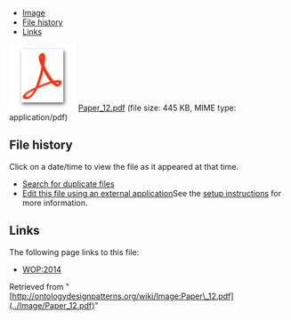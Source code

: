 * [Image](../Image/Paper_12.pdf#file)
* [File history](../Image/Paper_12.pdf#filehistory)
* [Links](../Image/Paper_12.pdf#filelinks)

[![](../skins/common/images/icons/fileicon-pdf.png)](../Image/Paper_12.pdf "Paper 12.pdf")
[Paper\_12.pdf](../images/a/ac/Paper_12.pdf "Paper 12.pdf")‎  (file size: 445 KB, MIME type: application/pdf)





## File history

Click on a date/time to view the file as it appeared at that time.



  
* [Search for duplicate files](http://ontologydesignpatterns.org/wiki/Special:FileDuplicateSearch/Paper_12.pdf "Special:FileDuplicateSearch/Paper 12.pdf")
* [Edit this file using an external application](http://ontologydesignpatterns.org/wiki/index.php?title=Image:Paper_12.pdf&action=edit&externaledit=true&mode=file "Image:Paper 12.pdf")See the [setup instructions](http://www.mediawiki.org/wiki/Manual:External_editors "http://www.mediawiki.org/wiki/Manual:External_editors") for more information.

## Links



The following page links to this file:


* [WOP:2014](../WOP/2014 "WOP:2014")


Retrieved from "[http://ontologydesignpatterns.org/wiki/Image:Paper\_12.pdf](../Image/Paper_12.pdf)"